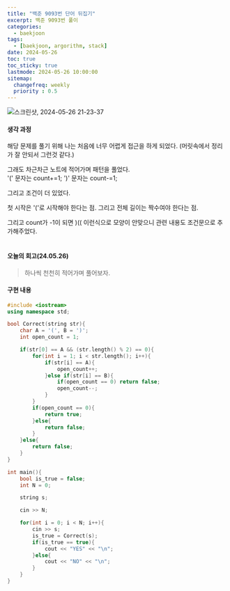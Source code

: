 ```yaml
---
title: "백준 9093번 단어 뒤집기"
excerpt: 백준 9093번 풀이
categories: 
  - baekjoon
tags:
  - [baekjoon, argorithm, stack]
date: 2024-05-26
toc: true
toc_sticky: true
lastmode: 2024-05-26 10:00:00
sitemap:
  changefreq: weekly
  priority : 0.5
---
```


![스크린샷, 2024-05-26 21-23-37](https://github.com/kimdanji/kimdanji.github.io/assets/141463902/bc0ab1f4-896b-4252-a6a8-c8608ff429d2)

#### 생각 과정
해당 문제를 풀기 위해 나는 처음에 너무 어렵게 접근을 하게 되었다. (머릿속에서 정리가 잘 안되서 그런것 같다.)<br>

그래도 차근차근 노트에 적어가며 패턴을 풀었다.<br>
'(' 문자는 count+=1;
')' 문자는 count-=1;

그리고 조건이 더 있었다. <br>

첫 시작은 '('로 시작해야 한다는 점. 그리고 전체 길이는 짝수여야 한다는 점.<br>

그리고 count가 -1이 되면 )(( 이런식으로 모양이 안맞으니 관련 내용도 조건문으로 추가해주었다.<br><br>


#### 오늘의 회고(24.05.26)
> 하나씩 천천히 적어가며 풀어보자. 

#### 구현 내용
```cpp
#include <iostream>
using namespace std;

bool Correct(string str){
    char A = '(', B = ')';
    int open_count = 1;

    if(str[0] == A && (str.length() % 2) == 0){
        for(int i = 1; i < str.length(); i++){
            if(str[i] == A){
                open_count++;
            }else if(str[i] == B){
                if(open_count == 0) return false;
                open_count--;
            }
        }
        if(open_count == 0){
            return true;
        }else{
            return false;
        }
    }else{
        return false;
    }
}

int main(){
    bool is_true = false;
    int N = 0;

    string s;

    cin >> N;

    for(int i = 0; i < N; i++){
        cin >> s;
        is_true = Correct(s);
        if(is_true == true){
            cout << "YES" << "\n";
        }else{
            cout << "NO" << "\n";
        }
    }
}
```
